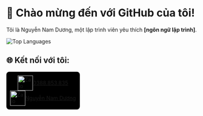 

# 🌟 Chào mừng đến với GitHub của tôi!
Tôi là Nguyễn Nam Dương, một lập trình viên yêu thích __[ngôn ngữ lập trình]__.


![Top Languages](https://github-readme-stats.vercel.app/api/top-langs/?username=namduongit&layout=compact)


## 🌐 Kết nối với tôi:
<div style="background-color: black; padding: 10px; display: inline-block; border-radius: 8px;">
  <div class="group-item">
    <a href="https://zalo.me/yourprofile" target="_blank" style="display: flex; justify-content: center; align-items: center;">
      <img src="https://brandlogos.net/wp-content/uploads/2021/11/zalo-logo.png" alt="Zalo" style="width:40px; height:40px;">
      <span>0388.853.835</span>
    </a>
  </div>
  <div class="group-item">
    <a href="https://www.facebook.com/nduongit" target="_blank" style="display: flex; justify-content: center; align-items: center;">
      <img src="https://static.vecteezy.com/system/resources/previews/018/930/698/original/facebook-logo-facebook-icon-transparent-free-png.png" alt="Zalo" style="width:40px; height:40px;">
      <span>Nguyễn Nam Dương</span>
    </a>
  </div>
</div>






